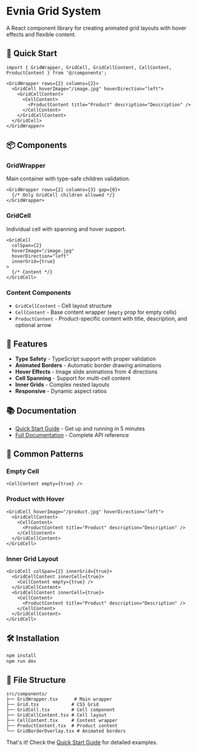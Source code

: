 # Evnia Grid System

A React component library for creating animated grid layouts with hover effects and flexible content.

## 🚀 Quick Start

```tsx
import { GridWrapper, GridCell, GridCellContent, CellContent, ProductContent } from '@/components';

<GridWrapper rows={2} columns={2}>
  <GridCell hoverImage="/image.jpg" hoverDirection="left">
    <GridCellContent>
      <CellContent>
        <ProductContent title="Product" description="Description" />
      </CellContent>
    </GridCellContent>
  </GridCell>
</GridWrapper>
```

## 📦 Components

### GridWrapper
Main container with type-safe children validation.

```tsx
<GridWrapper rows={2} columns={3} gap={0}>
  {/* Only GridCell children allowed */}
</GridWrapper>
```

### GridCell
Individual cell with spanning and hover support.

```tsx
<GridCell 
  colSpan={2} 
  hoverImage="/image.jpg" 
  hoverDirection="left"
  innerGrid={true}
>
  {/* Content */}
</GridCell>
```

### Content Components
- `GridCellContent` - Cell layout structure
- `CellContent` - Base content wrapper (`empty` prop for empty cells)
- `ProductContent` - Product-specific content with title, description, and optional arrow

## 🎨 Features

- **Type Safety** - TypeScript support with proper validation
- **Animated Borders** - Automatic border drawing animations
- **Hover Effects** - Image slide animations from 4 directions
- **Cell Spanning** - Support for multi-cell content
- **Inner Grids** - Complex nested layouts
- **Responsive** - Dynamic aspect ratios

## 📚 Documentation

- [Quick Start Guide](./QUICK_START.md) - Get up and running in 5 minutes
- [Full Documentation](./GRID_SYSTEM_DOCUMENTATION.md) - Complete API reference

## 🎯 Common Patterns

### Empty Cell
```tsx
<CellContent empty={true} />
```

### Product with Hover
```tsx
<GridCell hoverImage="/product.jpg" hoverDirection="left">
  <GridCellContent>
    <CellContent>
      <ProductContent title="Product" description="Description" />
    </CellContent>
  </GridCellContent>
</GridCell>
```

### Inner Grid Layout
```tsx
<GridCell colSpan={2} innerGrid={true}>
  <GridCellContent innerCell={true}>
    <CellContent empty={true} />
  </GridCellContent>
  <GridCellContent innerCell={true}>
    <CellContent>
      <ProductContent title="Product" description="Description" />
    </CellContent>
  </GridCellContent>
</GridCell>
```

## 🛠️ Installation

```bash
npm install
npm run dev
```

## 📁 File Structure

```
src/components/
├── GridWrapper.tsx      # Main wrapper
├── Grid.tsx            # CSS Grid
├── GridCell.tsx        # Cell component
├── GridCellContent.tsx # Cell layout
├── CellContent.tsx     # Content wrapper
├── ProductContent.tsx  # Product content
└── GridBorderOverlay.tsx # Animated borders
```

That's it! Check the [Quick Start Guide](./QUICK_START.md) for detailed examples.
